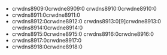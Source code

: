 - crwdns8909:0crwdne8909:0 crwdns8910:0crwdne8910:0
- crwdns8911:0crwdne8911:0
- crwdns8912:0crwdne8912:0 crwdns8913:0[9]crwdne8913:0 crwdns8914:0crwdne8914:0
- crwdns8915:0crwdne8915:0 crwdns8916:0crwdne8916:0
- crwdns8917:0crwdne8917:0
- crwdns8918:0crwdne8918:0